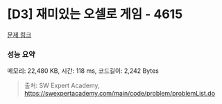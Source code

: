 # [D3] 재미있는 오셀로 게임 - 4615 

[문제 링크](https://swexpertacademy.com/main/code/problem/problemDetail.do?contestProbId=AWQmA4uK8ygDFAXj) 

### 성능 요약

메모리: 22,480 KB, 시간: 118 ms, 코드길이: 2,242 Bytes



> 출처: SW Expert Academy, https://swexpertacademy.com/main/code/problem/problemList.do